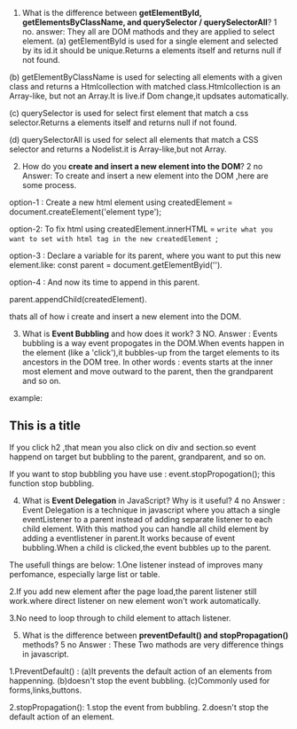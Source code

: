 

1. What is the difference between **getElementById, getElementsByClassName, and querySelector / querySelectorAll**?
1 no. answer: 
They all are DOM mathods and they are applied to select element.
(a) getElementById is used for a single element and selected by its id.it should be unique.Returns a elements itself and returns null if not found.

(b) getElementByClassName is used for selecting all elements with a given class and returns a Htmlcollection with matched class.Htmlcollection is an Array-like, but not an Array.It is live.if Dom change,it updsates automatically.

(c) querySelector is used for select first element that match a css selector.Returns a elements itself and returns null if not found.

(d) querySelectorAll is used for select all elements that match a CSS selector and returns a Nodelist.it is Array-like,but not Array.

2. How do you **create and insert a new element into the DOM**?
2 no Answer: To create and insert a new element into the DOM ,here are some process.

option-1 :  Create a new html element using  createdElement = document.createElement('element type');

option-2: To fix html using  createdElement.innerHTML = ` write what you want to set with html tag in the new createdElement  `;

option-3 : Declare a variable for its parent, where you want to put this new element.like:  const parent = document.getElementByid('').

option-4 : And now its time to append in this parent.

parent.appendChild(createdElement).

thats all of how i create and insert a new element into the DOM.


3. What is **Event Bubbling** and how does it work?
3 NO. Answer :  Events bubbling is a way event propogates in the DOM.When events happen in the element (like a 'click'),it bubbles-up from the target elements to its ancestors in the DOM tree.
In other words : events starts at the inner most element and move outward to the parent, then the grandparent and so on.

example: 

<section>
    <div>
        <h2>This is a title</h2>
    </div>
</section>

If you click h2 ,that mean you also click on div and section.so event happend on target but bubbling to the parent, grandparent, and so on.

If you want to stop bubbling you have use :  event.stopPropogation();
this function stop bubbling.


4. What is **Event Delegation** in JavaScript? Why is it useful?
4 no Answer : Event Delegation is a technique  in javascript where you attach a single eventListener to a parent instead of adding separate listener to each child element.
With this mathod you can handle all child element by adding a eventlistener in parent.It works because of event bubbling.When a child is clicked,the event bubbles up to the parent.


The usefull things are below:
1.One listener instead of improves many perfomance, especially large list or table.

2.If you add new element after the page load,the parent listener still work.where direct listener on new element won't work automatically.

3.No need to loop through to child element to attach listener.




5. What is the difference between **preventDefault() and stopPropagation()** methods?
5 no Answer : These Two mathods are very difference things in javascript.

1.PreventDefault() :
  (a)It prevents the default action of an elements from happenning.
  (b)doesn't stop the event bubbling.
  (c)Commonly used for forms,links,buttons. 

2.stopPropagation(): 
1.stop the event from bubbling.
2.doesn't stop the default action of an element.